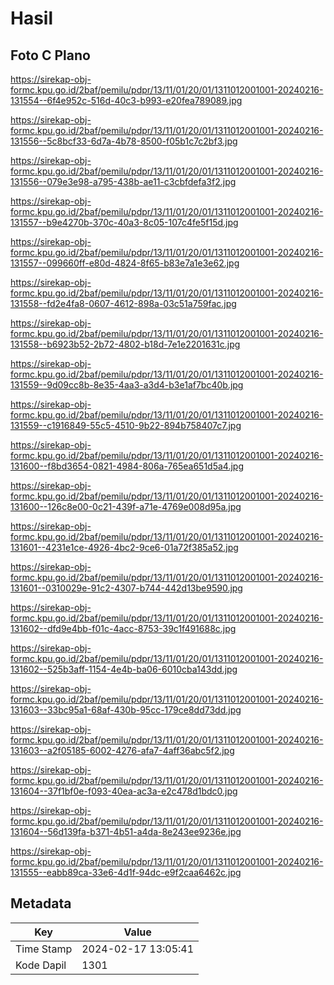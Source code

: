 # Hasil

## Foto C Plano

https://sirekap-obj-formc.kpu.go.id/2baf/pemilu/pdpr/13/11/01/20/01/1311012001001-20240216-131554--6f4e952c-516d-40c3-b993-e20fea789089.jpg

https://sirekap-obj-formc.kpu.go.id/2baf/pemilu/pdpr/13/11/01/20/01/1311012001001-20240216-131556--5c8bcf33-6d7a-4b78-8500-f05b1c7c2bf3.jpg

https://sirekap-obj-formc.kpu.go.id/2baf/pemilu/pdpr/13/11/01/20/01/1311012001001-20240216-131556--079e3e98-a795-438b-ae11-c3cbfdefa3f2.jpg

https://sirekap-obj-formc.kpu.go.id/2baf/pemilu/pdpr/13/11/01/20/01/1311012001001-20240216-131557--b9e4270b-370c-40a3-8c05-107c4fe5f15d.jpg

https://sirekap-obj-formc.kpu.go.id/2baf/pemilu/pdpr/13/11/01/20/01/1311012001001-20240216-131557--099660ff-e80d-4824-8f65-b83e7a1e3e62.jpg

https://sirekap-obj-formc.kpu.go.id/2baf/pemilu/pdpr/13/11/01/20/01/1311012001001-20240216-131558--fd2e4fa8-0607-4612-898a-03c51a759fac.jpg

https://sirekap-obj-formc.kpu.go.id/2baf/pemilu/pdpr/13/11/01/20/01/1311012001001-20240216-131558--b6923b52-2b72-4802-b18d-7e1e2201631c.jpg

https://sirekap-obj-formc.kpu.go.id/2baf/pemilu/pdpr/13/11/01/20/01/1311012001001-20240216-131559--9d09cc8b-8e35-4aa3-a3d4-b3e1af7bc40b.jpg

https://sirekap-obj-formc.kpu.go.id/2baf/pemilu/pdpr/13/11/01/20/01/1311012001001-20240216-131559--c1916849-55c5-4510-9b22-894b758407c7.jpg

https://sirekap-obj-formc.kpu.go.id/2baf/pemilu/pdpr/13/11/01/20/01/1311012001001-20240216-131600--f8bd3654-0821-4984-806a-765ea651d5a4.jpg

https://sirekap-obj-formc.kpu.go.id/2baf/pemilu/pdpr/13/11/01/20/01/1311012001001-20240216-131600--126c8e00-0c21-439f-a71e-4769e008d95a.jpg

https://sirekap-obj-formc.kpu.go.id/2baf/pemilu/pdpr/13/11/01/20/01/1311012001001-20240216-131601--4231e1ce-4926-4bc2-9ce6-01a72f385a52.jpg

https://sirekap-obj-formc.kpu.go.id/2baf/pemilu/pdpr/13/11/01/20/01/1311012001001-20240216-131601--0310029e-91c2-4307-b744-442d13be9590.jpg

https://sirekap-obj-formc.kpu.go.id/2baf/pemilu/pdpr/13/11/01/20/01/1311012001001-20240216-131602--dfd9e4bb-f01c-4acc-8753-39c1f491688c.jpg

https://sirekap-obj-formc.kpu.go.id/2baf/pemilu/pdpr/13/11/01/20/01/1311012001001-20240216-131602--525b3aff-1154-4e4b-ba06-6010cba143dd.jpg

https://sirekap-obj-formc.kpu.go.id/2baf/pemilu/pdpr/13/11/01/20/01/1311012001001-20240216-131603--33bc95a1-68af-430b-95cc-179ce8dd73dd.jpg

https://sirekap-obj-formc.kpu.go.id/2baf/pemilu/pdpr/13/11/01/20/01/1311012001001-20240216-131603--a2f05185-6002-4276-afa7-4aff36abc5f2.jpg

https://sirekap-obj-formc.kpu.go.id/2baf/pemilu/pdpr/13/11/01/20/01/1311012001001-20240216-131604--37f1bf0e-f093-40ea-ac3a-e2c478d1bdc0.jpg

https://sirekap-obj-formc.kpu.go.id/2baf/pemilu/pdpr/13/11/01/20/01/1311012001001-20240216-131604--56d139fa-b371-4b51-a4da-8e243ee9236e.jpg

https://sirekap-obj-formc.kpu.go.id/2baf/pemilu/pdpr/13/11/01/20/01/1311012001001-20240216-131555--eabb89ca-33e6-4d1f-94dc-e9f2caa6462c.jpg


## Metadata

| Key        | Value               |
| ---------- | ------------------- |
| Time Stamp | 2024-02-17 13:05:41 |
| Kode Dapil | 1301                |



